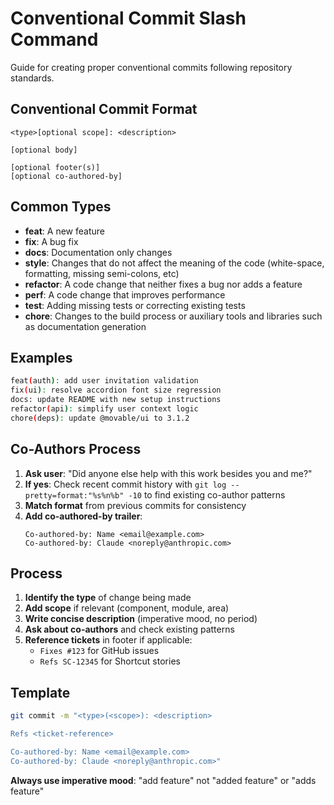 # Conventional Commit Slash Command

Guide for creating proper conventional commits following repository standards.

## Conventional Commit Format
```
<type>[optional scope]: <description>

[optional body]

[optional footer(s)]
[optional co-authored-by]
```

## Common Types
- **feat**: A new feature
- **fix**: A bug fix
- **docs**: Documentation only changes
- **style**: Changes that do not affect the meaning of the code (white-space, formatting, missing semi-colons, etc)
- **refactor**: A code change that neither fixes a bug nor adds a feature
- **perf**: A code change that improves performance
- **test**: Adding missing tests or correcting existing tests
- **chore**: Changes to the build process or auxiliary tools and libraries such as documentation generation

## Examples
```bash
feat(auth): add user invitation validation
fix(ui): resolve accordion font size regression
docs: update README with new setup instructions
refactor(api): simplify user context logic
chore(deps): update @movable/ui to 3.1.2
```

## Co-Authors Process
1. **Ask user**: "Did anyone else help with this work besides you and me?"
2. **If yes**: Check recent commit history with `git log --pretty=format:"%s%n%b" -10` to find existing co-author patterns
3. **Match format** from previous commits for consistency
4. **Add co-authored-by trailer**:
   ```
   Co-authored-by: Name <email@example.com>
   Co-authored-by: Claude <noreply@anthropic.com>
   ```

## Process
1. **Identify the type** of change being made
2. **Add scope** if relevant (component, module, area)
3. **Write concise description** (imperative mood, no period)
4. **Ask about co-authors** and check existing patterns
5. **Reference tickets** in footer if applicable:
   - `Fixes #123` for GitHub issues
   - `Refs SC-12345` for Shortcut stories

## Template
```bash
git commit -m "<type>(<scope>): <description>

Refs <ticket-reference>

Co-authored-by: Name <email@example.com>
Co-authored-by: Claude <noreply@anthropic.com>"
```

**Always use imperative mood**: "add feature" not "added feature" or "adds feature"